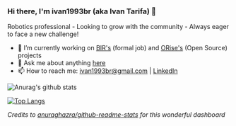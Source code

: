 ### Hi there, I'm ivan1993br (aka Ivan Tarifa) 👋

Robotics professional - Looking to grow with the community - Always eager to face a new challenge!

- 🔭 I’m currently working on [BIR's](https://github.com/Brazilian-Institute-of-Robotics) (formal job) and [ORise's](https://github.com/orise-robotics) (Open Source) projects
- 💬 Ask me about anything [here](https://github.com/mateus-amarante/ivan1993br/issues)
- 📫 How to reach me: ivan1993br@gmail.com | [LinkedIn](https://www.linkedin.com/in/ivan-oliveira-tarifa-716234169/)

![Anurag's github stats](https://github-readme-stats-sigma-sepia.vercel.app/api?count_private=true&username=ivan1993br&hide=stars&show_icons=true)

[![Top Langs](https://github-readme-stats-sigma-sepia.vercel.app/api/top-langs/?username=mateus-amarante&hide=javascript,java,c,matlab&layout=compact&langs_count=8)](https://github.com/anuraghazra/github-readme-stats)

_Credits to [anuraghazra/github-readme-stats](https://github.com/anuraghazra/github-readme-stats) for this wonderful dashboard_


<!--
**ivan1993br/ivan1993br** is a ✨ _special_ ✨ repository because its `README.md` (this file) appears on your GitHub profile.

Here are some ideas to get you started:

- 🔭 I’m currently working on ...
- 🌱 I’m currently learning ...
- 👯 I’m looking to collaborate on ...
- 🤔 I’m looking for help with ...
- 💬 Ask me about ...
- 📫 How to reach me: ...
- 😄 Pronouns: ...
- ⚡ Fun fact: ...
-->
